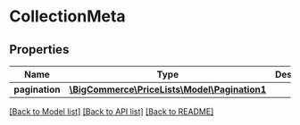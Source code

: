 # CollectionMeta

## Properties
Name | Type | Description | Notes
------------ | ------------- | ------------- | -------------
**pagination** | [**\BigCommerce\PriceLists\Model\Pagination1**](Pagination1.md) |  | [optional] 

[[Back to Model list]](../../README.md#documentation-for-models) [[Back to API list]](../../README.md#documentation-for-api-endpoints) [[Back to README]](../../README.md)

